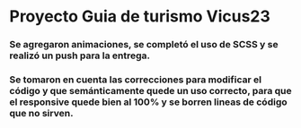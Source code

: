 # Proyecto Guia de turismo Vicus23
### Se agregaron animaciones, se completó el uso de SCSS y se realizó un push para la entrega.
### Se tomaron en cuenta las correcciones para modificar el código y que semánticamente quede un uso correcto, para que el responsive quede bien al 100% y se borren lineas de código que no sirven.